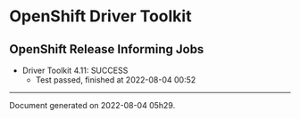 
OpenShift Driver Toolkit
========================

OpenShift Release Informing Jobs
--------------------------------



* Driver Toolkit 4.11: SUCCESS
  - Test passed, finished at 2022-08-04 00:52






---
Document generated on 2022-08-04 05h29.
